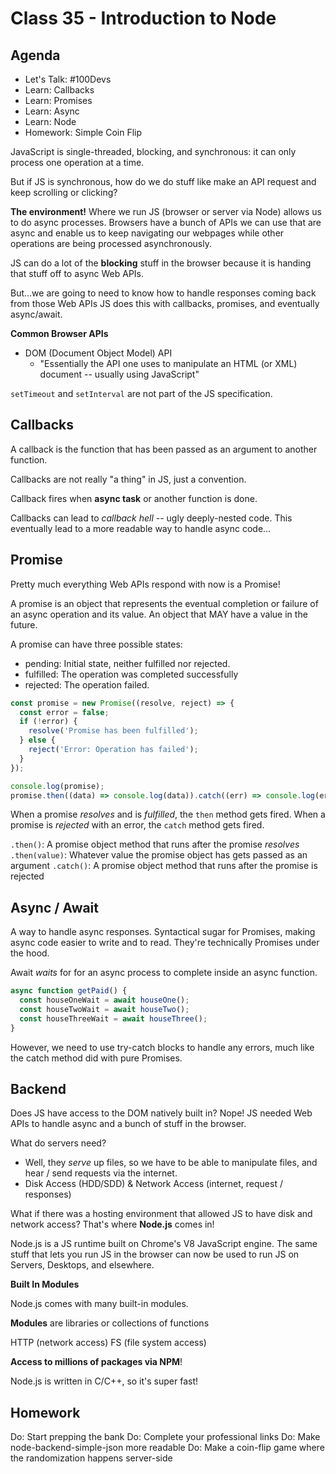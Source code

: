 # Class 35 - Introduction to Node

## Agenda

- Let's Talk: #100Devs
- Learn: Callbacks
- Learn: Promises
- Learn: Async
- Learn: Node
- Homework: Simple Coin Flip

JavaScript is single-threaded, blocking, and synchronous: it can only process one operation at a time.

But if JS is synchronous, how do we do stuff like make an API request and keep scrolling or clicking?

**The environment!** Where we run JS (browser or server via Node) allows us to do async processes.
Browsers have a bunch of APIs we can use that are async and enable us to keep navigating our webpages while other operations are being processed asynchronously.

JS can do a lot of the **blocking** stuff in the browser because it is handing that stuff off to async Web APIs.

But...we are going to need to know how to handle responses coming back from those Web APIs
JS does this with callbacks, promises, and eventually async/await.

**Common Browser APIs**

- DOM (Document Object Model) API
  - "Essentially the API one uses to manipulate an HTML (or XML) document -- usually using JavaScript"

`setTimeout` and `setInterval` are not part of the JS specification.

## Callbacks

A callback is the function that has been passed as an argument to another function.

Callbacks are not really "a thing" in JS, just a convention.

Callback fires when **async task** or another function is done.

Callbacks can lead to _callback hell_ -- ugly deeply-nested code. This eventually lead to a more readable way to handle async code...

## Promise

Pretty much everything Web APIs respond with now is a Promise!

A promise is an object that represents the eventual completion or failure of an async operation and its value.
An object that MAY have a value in the future.

A promise can have three possible states:

- pending: Initial state, neither fulfilled nor rejected.
- fulfilled: The operation was completed successfully
- rejected: The operation failed.

```js
const promise = new Promise((resolve, reject) => {
  const error = false;
  if (!error) {
    resolve('Promise has been fulfilled');
  } else {
    reject('Error: Operation has failed');
  }
});

console.log(promise);
promise.then((data) => console.log(data)).catch((err) => console.log(err));
```

When a promise _resolves_ and is _fulfilled_, the `then` method gets fired.
When a promise is _rejected_ with an error, the `catch` method gets fired.

`.then()`: A promise object method that runs after the promise _resolves_
`.then(value)`: Whatever value the promise object has gets passed as an argument
`.catch()`: A promise object method that runs after the promise is rejected

## Async / Await

A way to handle async responses.
Syntactical sugar for Promises, making async code easier to write and to read.
They're technically Promises under the hood.

Await _waits_ for for an async process to complete inside an async function.

```js
async function getPaid() {
  const houseOneWait = await houseOne();
  const houseTwoWait = await houseTwo();
  const houseThreeWait = await houseThree();
}
```

However, we need to use try-catch blocks to handle any errors, much like the catch method did with pure Promises.

## Backend

Does JS have access to the DOM natively built in? Nope!
JS needed Web APIs to handle async and a bunch of stuff in the browser.

What do servers need?

- Well, they _serve_ up files, so we have to be able to manipulate files, and hear / send requests via the internet.
- Disk Access (HDD/SDD) & Network Access (internet, request / responses)

What if there was a hosting environment that allowed JS to have disk and network access? That's where **Node.js** comes in!

Node.js is a JS runtime built on Chrome's V8 JavaScript engine.
The same stuff that lets you run JS in the browser can now be used to run JS on Servers, Desktops, and elsewhere.

**Built In Modules**

Node.js comes with many built-in modules.

**Modules** are libraries or collections of functions

HTTP (network access)
FS (file system access)

**Access to millions of packages via NPM**!

Node.js is written in C/C++, so it's super fast!

## Homework

Do: Start prepping the bank
Do: Complete your professional links
Do: Make node-backend-simple-json more readable
Do: Make a coin-flip game where the randomization happens server-side
